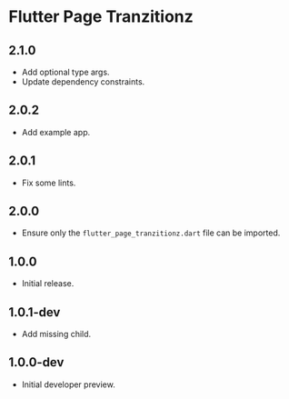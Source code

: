 # Flutter Page Tranzitionz

## 2.1.0

- Add optional type args.
- Update dependency constraints.

## 2.0.2

- Add example app.

## 2.0.1

- Fix some lints.

## 2.0.0

- Ensure only the `flutter_page_tranzitionz.dart` file can be imported.

## 1.0.0

- Initial release.

## 1.0.1-dev

- Add missing child.

## 1.0.0-dev

- Initial developer preview.
